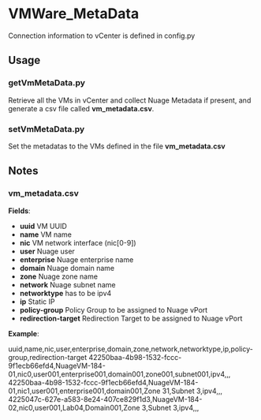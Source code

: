 # VMWare_MetaData

Connection information to vCenter is defined in config.py


## Usage

### getVmMetaData.py
Retrieve all the VMs in vCenter and collect Nuage Metadata if present, and generate a csv file called **vm_metadata.csv**.


### setVmMetaData.py
Set the metadatas to the VMs defined in the file **vm_metadata.csv**





## Notes

### vm_metadata.csv
**Fields**:

- **uuid**       VM UUID
- **name**       VM name
- **nic**        VM network interface (nic[0-9])
- **user**       Nuage user
- **enterprise** Nuage enterprise name
- **domain**     Nuage domain name
- **zone**       Nuage zone name
- **network**    Nuage subnet name
- **networktype**  has to be ipv4
- **ip**         Static IP 
- **policy-group**  Policy Group to be assigned to Nuage vPort
- **redirection-target** Redirection Target to be assigned to Nuage vPort

**Example**:

uuid,name,nic,user,enterprise,domain,zone,network,networktype,ip,policy-group,redirection-target
42250baa-4b98-1532-fccc-9f1ecb66efd4,NuageVM-184-01,nic0,user001,enterprise001,domain001,zone001,subnet001,ipv4,,,
42250baa-4b98-1532-fccc-9f1ecb66efd4,NuageVM-184-01,nic1,user001,enterprise001,domain001,Zone 31,Subnet 3,ipv4,,,
4225047c-627e-a583-8e24-407ce829f1d3,NuageVM-184-02,nic0,user001,Lab04,Domain001,Zone 3,Subnet 3,ipv4,,,
